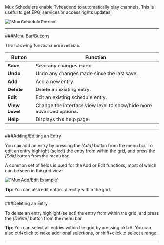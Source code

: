 Mux Schedulers enable Tvheadend to automatically play channels. This is 
useful to get EPG, services or access rights updates.

!['Mux Schedule Entries'](static/img/doc/configdvbmuxsched.png)

---

###Menu Bar/Buttons

The following functions are available:

Button         | Function
---------------|---------
**Save**       | Save any changes made.
**Undo**       | Undo any changes made since the last save.
**Add**        | Add a new entry.
**Delete**     | Delete an existing entry.
**Edit**       | Edit an existing schedule entry.
**View Level** | Change the interface view level to show/hide more advanced options.
**Help**       | Displays this help page. 

---

###Adding/Editing an Entry

You can add an entry by pressing the *[Add]* button from the menu bar. 
To edit an entry highlight (select) the entry from within the grid, and press the 
*[Edit]* button from the menu bar.

A common set of fields is used for the Add or Edit functions, most of 
which can be seen in the grid view:

!['Mux Add/Edit Example'](static/img/doc/configdvbmuxsched1.png)

**Tip**: You can also edit entries directly within the grid.

---

###Deleting an Entry

To delete an entry highlight (select) the entry from within the grid, 
and press the *[Delete]* button from the menu bar.

**Tip**: You can select all entries within the grid by pressing ctrl+A. 
You can also ctrl+click to make additional selections, or shift+click to 
select a range. 

---

